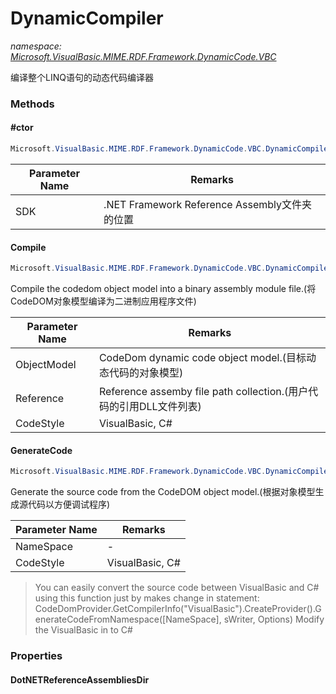 ﻿# DynamicCompiler
_namespace: [Microsoft.VisualBasic.MIME.RDF.Framework.DynamicCode.VBC](./index.md)_

编译整个LINQ语句的动态代码编译器



### Methods

#### #ctor
```csharp
Microsoft.VisualBasic.MIME.RDF.Framework.DynamicCode.VBC.DynamicCompiler.#ctor(System.String)
```


|Parameter Name|Remarks|
|--------------|-------|
|SDK|.NET Framework Reference Assembly文件夹的位置|


#### Compile
```csharp
Microsoft.VisualBasic.MIME.RDF.Framework.DynamicCode.VBC.DynamicCompiler.Compile(System.CodeDom.CodeCompileUnit,System.String[],System.String)
```
Compile the codedom object model into a binary assembly module file.(将CodeDOM对象模型编译为二进制应用程序文件)

|Parameter Name|Remarks|
|--------------|-------|
|ObjectModel|CodeDom dynamic code object model.(目标动态代码的对象模型)|
|Reference|Reference assemby file path collection.(用户代码的引用DLL文件列表)|
|CodeStyle|VisualBasic, C#|


#### GenerateCode
```csharp
Microsoft.VisualBasic.MIME.RDF.Framework.DynamicCode.VBC.DynamicCompiler.GenerateCode(System.CodeDom.CodeNamespace,System.String)
```
Generate the source code from the CodeDOM object model.(根据对象模型生成源代码以方便调试程序)

|Parameter Name|Remarks|
|--------------|-------|
|NameSpace|-|
|CodeStyle|VisualBasic, C#|

> 
>  You can easily convert the source code between VisualBasic and C# using this function just by makes change in statement: 
>  CodeDomProvider.GetCompilerInfo("VisualBasic").CreateProvider().GenerateCodeFromNamespace([NameSpace], sWriter, Options)
>  Modify the VisualBasic in to C#
>  


### Properties

#### DotNETReferenceAssembliesDir

